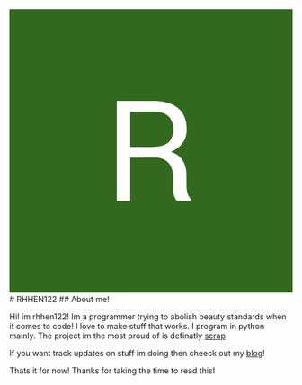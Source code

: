 <img src="https://raw.githubusercontent.com/rhhen122/rhhen122/refs/heads/main/.shh/logo.png">
# RHHEN122
## About me!
<p>Hi! im rhhen122! Im a programmer trying to abolish beauty standards when it comes to code!
I love to make stuff that works. I program in python mainly.
The project im the most proud of is definatly <a href="https://github.com/rhhen122/scrap">scrap</a></p>

<p>If you want track updates on stuff im doing then cheeck out my <a href="https://iamcitrus.neocities.org/">blog</a>!</p>

<p>Thats it for now! Thanks for taking the time to read this!</p>
